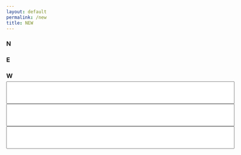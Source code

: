 ```yaml
---
layout: default
permalink: /new
title: NEW
---
```


<div class="container center-align">
    <div class="row center-align" style="margin-bottom: 5px;">
        <h3 class="logo-text col push-s3 s2 push-m3 m2 push-l3 l2 " style="margin-bottom: 5px;">N</h3>
        <h3 class="logo-text col push-s3 s2 push-m3 m2 push-l3 l2 " style="margin-bottom: 5px;">E</h3>
        <h3 class="logo-text col push-s3 s2 push-m3 m2 push-l3 l2 " style="margin-bottom: 5px;">W</h3>
    </div>
    <div class="row center-align">
        <form id="search_form">
            <div class="input-field col push-s3 s2 push-m3 m2 push-l3 l2">
              <input id="char-1" class="logo-text center-align" type="text" maxLength="1" style="font-size: 2.92rem;text-transform: uppercase;">
            </div>
            <div class="input-field col push-s3 s2 push-m3 m2 push-l3 l2">
              <input id="char-2" class="logo-text center-align" type="text" maxLength="1" style="font-size: 2.92rem;text-transform: uppercase;">
            </div>
            <div class="input-field col push-s3 s2 push-m3 m2 push-l3 l2">
              <input id="char-3" class="logo-text center-align" type="text" maxLength="1" style="font-size: 2.92rem;text-transform: uppercase;">
            </div>
        </form>
    </div>
    <div class="row center-align" id="hide-1" hidden>
        <p class="logo-text col push-s3 s2 push-m3 m2 push-l3 l2">
            E<br>d<br>e<br>s<br>i<br>u<br>n<br>
        </p>
        <p class="logo-text col push-s3 s2 push-m3 m2 push-l3 l2">
            E<br>d<br>e<br>u<br>i<br>s<br>g<br>
        </p>
        <p class="logo-text col push-s3 s2 push-m3 m2 push-l3 l2">
            E<br>d<br>e<br>s<br>i<br>u<br>n<br>
        </p>
    </div>
    <div class="row center-align" id="hide-2" hidden>
        <p class="logo-text col push-s3 s2 push-m3 m2 push-l3 l2">
            <br>R<br>g<br>e<br>g<br>
        </p>
        <p class="logo-text col push-s3 s2 push-m3 m2 push-l3 l2">
            <br>R<br>n<br>e<br>g<br>
        </p>
        <p class="logo-text col push-s3 s2 push-m3 m2 push-l3 l2">
            <br>R<br>g<br>e<br>g<br>
        </p>
    </div>
    <div class="row center-align" id="hide-3" hidden>
        <p class="logo-text col push-s3 s2 push-m3 m2 push-l3 l2">
            <br>A<br>f<br>e<br>e<br>l<br>d<br>
        </p>
        <p class="logo-text col push-s3 s2 push-m3 m2 push-l3 l2">
            <br>A<br>f<br>e<br>e<br>l<br>d<br>
        </p>
        <p class="logo-text col push-s3 s2 push-m3 m2 push-l3 l2">
            <br>A<br>e<br>f<br>l<br>e<br>d<br>
        </p>
    </div>
    <br><br><br>
</div>

<script>
    $('#char-1').focus();

    $('#char-1').on('input', function(){
        if(this.value == "E"){
            $("#hide-1").show();
            $("#char-2").focus();
        }
        else {
            this.value = ""
        }
    });

    $('#char-2').on('input', function(){
        if(this.value == "R"){
            $("#hide-2").show();
            $("#char-3").focus();
        }
        else {
            this.value = ""
        }
    });

    $('#char-3').on('input', function(){
        if(this.value == "A"){
            $("#hide-3").show();
            $("#char-3").blur();
        }
        else {
            this.value = ""
        }
    });

</script>